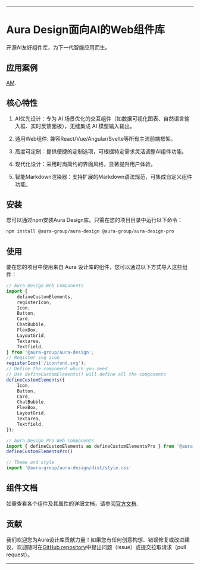 
---

# Aura Design面向AI的Web组件库

开源AI友好组件库，为下一代智能应用而生。

## 应用案例
[AM](https://a-m.love/).

## 核心特性
1. AI优先设计：专为 AI 场景优化的交互组件（如数据可视化图表、自然语言输入框、实时反馈面板），无缝集成 AI 模型输入输出。

2. 通用Web组件: 兼容React/Vue/Angular/Svelte等所有主流前端框架。

3. 高度可定制：提供便捷的定制选项，可根据特定需求灵活调整AI组件功能。

4. 现代化设计：采用时尚简约的界面风格，显著提升用户体验。

5. 智能Markdown渲染器：支持扩展的Markdown语法规范，可集成自定义组件功能。

## 安装

您可以通过npm安装Aura Design库。只需在您的项目目录中运行以下命令：

```bash
npm install @aura-group/aura-design @aura-group/aura-design-pro
```

## 使用

要在您的项目中使用来自 Aura 设计库的组件，您可以通过以下方式导入这些组件：

```javascript
// Aura Design Web Components
import {
    defineCustomElements,
    registerIcon,
    Icon,
    Button,
    Card,
    ChatBubble,
    FlexBox,
    LayoutGrid,
    Textarea,
    Textfield,
} from '@aura-group/aura-design';
// Register svg icon
registerIcon('/iconfont.svg');
// Define the component which you need
// Use defineCustomElements() will define all the components
defineCustomElements({
    Icon,
    Button,
    Card,
    ChatBubble,
    FlexBox,
    LayoutGrid,
    Textarea,
    Textfield,
});

// Aura Design Pro Web Components
import { defineCustomElements as defineCustomElementsPro } from '@aura-group/aura-design-pro';
defineCustomElementsPro()

// Theme and style
import '@aura-group/aura-design/dist/style.css'
```

## 组件文档

如需查看各个组件及其属性的详细文档，请参阅[官方文档](https://aura-design.deno.dev/?path=/docs/components-button--docs).

## 贡献

我们欢迎您为Aura设计库贡献力量！如果您有任何创意构想、错误修复或改进建议，欢迎随时在[GitHub repository](https://github.com/fromatlantis/aura-group)中提出问题（issue）或提交拉取请求（pull request）。

---
